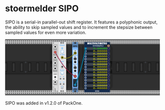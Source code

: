 # stoermelder SIPO

SIPO is a serial-in parallel-out shift register. It features a polyphonic output, the ability to skip sampled values and to increment the stepsize between sampled values for even more variation.

![SIPO Intro](./Sipo-intro.gif)

SIPO was added in v1.2.0 of PackOne.